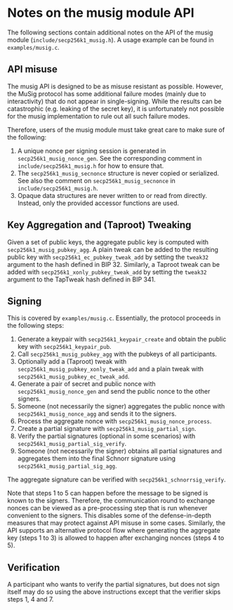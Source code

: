 Notes on the musig module API
===========================

The following sections contain additional notes on the API of the musig module (`include/secp256k1_musig.h`).
A usage example can be found in `examples/musig.c`.

## API misuse

The musig API is designed to be as misuse resistant as possible.
However, the MuSig protocol has some additional failure modes (mainly due to interactivity) that do not appear in single-signing.
While the results can be catastrophic (e.g. leaking of the secret key), it is unfortunately not possible for the musig implementation to rule out all such failure modes.

Therefore, users of the musig module must take great care to make sure of the following:

1. A unique nonce per signing session is generated in `secp256k1_musig_nonce_gen`.
   See the corresponding comment in `include/secp256k1_musig.h` for how to ensure that.
2. The `secp256k1_musig_secnonce` structure is never copied or serialized.
   See also the comment on `secp256k1_musig_secnonce` in `include/secp256k1_musig.h`.
3. Opaque data structures are never written to or read from directly.
   Instead, only the provided accessor functions are used.

## Key Aggregation and (Taproot) Tweaking

Given a set of public keys, the aggregate public key is computed with `secp256k1_musig_pubkey_agg`.
A plain tweak can be added to the resulting public key with `secp256k1_ec_pubkey_tweak_add` by setting the `tweak32` argument to the hash defined in BIP 32. Similarly, a Taproot tweak can be added with `secp256k1_xonly_pubkey_tweak_add` by setting the `tweak32` argument to the TapTweak hash defined in BIP 341.

## Signing

This is covered by `examples/musig.c`.
Essentially, the protocol proceeds in the following steps:

1. Generate a keypair with `secp256k1_keypair_create` and obtain the public key with `secp256k1_keypair_pub`.
2. Call `secp256k1_musig_pubkey_agg` with the pubkeys of all participants.
3. Optionally add a (Taproot) tweak with `secp256k1_musig_pubkey_xonly_tweak_add` and a plain tweak with `secp256k1_musig_pubkey_ec_tweak_add`.
4. Generate a pair of secret and public nonce with `secp256k1_musig_nonce_gen` and send the public nonce to the other signers.
5. Someone (not necessarily the signer) aggregates the public nonce with `secp256k1_musig_nonce_agg` and sends it to the signers.
6. Process the aggregate nonce with `secp256k1_musig_nonce_process`.
7. Create a partial signature with `secp256k1_musig_partial_sign`.
8. Verify the partial signatures (optional in some scenarios) with `secp256k1_musig_partial_sig_verify`.
9. Someone (not necessarily the signer) obtains all partial signatures and aggregates them into the final Schnorr signature using `secp256k1_musig_partial_sig_agg`.

The aggregate signature can be verified with `secp256k1_schnorrsig_verify`.

Note that steps 1 to 5 can happen before the message to be signed is known to the signers.
Therefore, the communication round to exchange nonces can be viewed as a pre-processing step that is run whenever convenient to the signers.
This disables some of the defense-in-depth measures that may protect against API misuse in some cases.
Similarly, the API supports an alternative protocol flow where generating the aggregate key (steps 1 to 3) is allowed to happen after exchanging nonces (steps 4 to 5).

## Verification

A participant who wants to verify the partial signatures, but does not sign itself may do so using the above instructions except that the verifier skips steps 1, 4 and 7.
